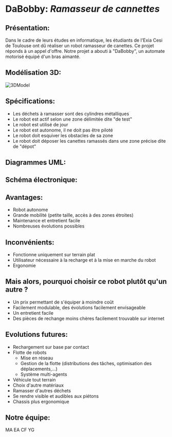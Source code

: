 # DaBobby: *Ramasseur de cannettes*
## Présentation:
Dans le cadre de leurs études en informatique, les étudiants de l'Exia Cesi de Toulouse ont dû réaliser un robot ramasseur de canettes. Ce projet réponds à un appel d'offre.
Notre projet a abouti à "DaBobby", un automate motorisé équipé d'un bras aimanté.

## Modélisation 3D:

![3DModel](/3DModel.jpg)

## Spécifications: 
* Les déchets à ramasser sont des cylindres métalliques
* Le robot est actif selon une zone délimitée dite "de test"
* Le robot est utilisé de jour
* Le robot est autonome, il ne doit pas être piloté
* Le robot doit esquiver les obstacles de sa zone
* Le robot doit déposer les canettes ramassés dans une zone précise dite de "dépot"

## Diagrammes UML:

## Schéma électronique:

## Avantages:
* Robot autonome
* Grande mobilité (petite taille, accès à des zones étroites)
* Maintenance et entretient facile
* Nombreuses évolutions possibles

## Inconvénients:
* Fonctionne uniquement sur terrain plat
* Utilisateur nécessaire à la recharge et à la mise en marche du robot
* Ergonomie

## Mais alors, pourquoi choisir ce robot plutôt qu'un autre ?
* Un prix permettant de s'équiper à moindre coût
* Facilement modulable, des évolutions facilement envisageable
* Un entretient facile
* Des pièces de rechange moins chères facilement trouvable sur internet

## Evolutions futures:
* Rechargement sur base par contact
* Flotte de robots
  * Mise en réseau
  * Gestion de la flotte (distributions des tâches, optimisation des déplacements,...)
  * Système multi-agents
* Véhicule tout terrain
* Choix d'autre matériaux
* Ramasser d'autres déchets
* Se rendre visible et audibles aux piétons
* Chassis plus ergonomique

## Notre équipe:
MA
EA
CF
YG


